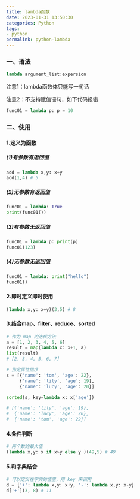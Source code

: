 ```yaml
---
title: lambda函数
date: 2023-01-31 13:50:30
categories: Python
tags:
- python
permalink: python-lambda
---
```

### 一、语法
```python
lambda argument_list:expersion
```
注意1：lambda函数体只能写一句话

注意2：不支持赋值语句，如下代码报错
```python
func01 = lambda p: p = 10
```
<!--more-->

### 二、使用

#### 1.定义为函数
##### (1)有参数有返回值

```python
add = lambda x,y: x+y
add(1,4) # 5
```
##### (2)无参数有返回值
```python
func01 = lambda: True
print(func01())
```
##### (3)有参数无返回值
```python
func01 = lambda p: print(p)
func01(123)
```
##### (4)无参数无返回值
```python
func01 = lambda: print("hello")
func01()
```

#### 2.即时定义即时使用

```python
(lambda x,y: x+y)(3,5) # 8
```

#### 3.结合map、filter、reduce、sorted

```python
# 作为 map 的迭代方法
a = [1, 2, 3, 4, 5, 6]
result = map(lambda x: x+1, a)
list(result)
# [2, 3, 4, 5, 6, 7]

# 指定属性排序
s = [{'name': 'tom', 'age': 22},
     {'name': 'lily', 'age': 19},
     {'name': 'lucy', 'age': 20}]

sorted(s, key=lambda x: x['age'])

# [{'name': 'lily', 'age': 19},
#  {'name': 'lucy', 'age': 20},
#  {'name': 'tom', 'age': 22}]
```

#### 4.条件判断

```python
# 两个数的最大值
(lambda x,y: x if x>y else y )(49,5) # 49
```

#### 5.和字典结合

```python
# 可以定义在字典的值里，用 key 来调用
d = {'+': lambda x,y: x+y, '-': lambda x,y: x-y}
d['+'](3, 8) # 11
```
